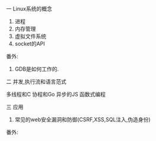 一 Linux系统的概念 
1.  进程
2.  内存管理
3.  虚拟文件系统
4.  socket的API

番外:

1.  GDB是如何工作的.

二 并发,执行流和语言范式

多线程和C
协程和Go
异步的JS
函数式编程

三 应用

1.  常见的web安全漏洞和防御(CSRF,XSS,SQL注入,伪造身份)

番外:

